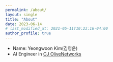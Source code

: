 ```yaml
---
permalink: /about/
layout: single
title: "About"
date: 2023-06-14
# last_modified_at: 2021-05-11T10:23:16-04:00
author_profile: true
---
```

* Name: Yeongwoon Kim(김영운)
* AI Engineer in [CJ OliveNetworks](https://en.cjolivenetworks.co.kr/)
